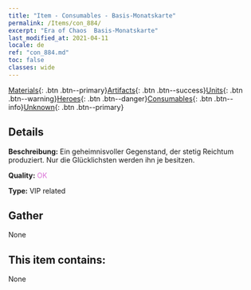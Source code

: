```yaml
---
title: "Item - Consumables - Basis-Monatskarte"
permalink: /Items/con_884/
excerpt: "Era of Chaos  Basis-Monatskarte"
last_modified_at: 2021-04-11
locale: de
ref: "con_884.md"
toc: false
classes: wide
---
```

 [Materials](/de/Items/){: .btn .btn--primary}[Artifacts](/de/Items/Artifacts/){: .btn .btn--success}[Units](/de/Items/Units/){: .btn .btn--warning}[Heroes](/de/Items/Heroes/){: .btn .btn--danger}[Consumables](/de/Items/Consumables/){: .btn .btn--info}[Unknown](/de/Items/Unknown/){: .btn .btn--primary}

## Details
 **Beschreibung:** Ein geheimnisvoller Gegenstand, der stetig Reichtum produziert. Nur die Glücklichsten werden ihn je besitzen.

 **Quality:** <span style="color: #DA70D6">OK</span>

 **Type:** VIP related

## Gather

  None

## This item contains:

  None

